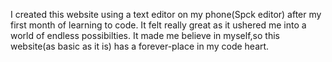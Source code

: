 I created this website using a text editor on my phone(Spck editor) after my first month of learning to code. It felt really great as it ushered me into a world of endless possibilties. It made me believe in myself,so this website(as basic as it is) has a forever-place in my code heart.
